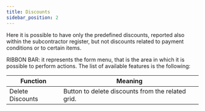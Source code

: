 ```yaml
---
title: Discounts
sidebar_position: 2
---
```


Here it is possible to have only the predefined discounts, reported also within the subcontractor register, but not discounts related to payment conditions or to certain items.



RIBBON BAR: it represents the form menu, that is the area in which it is possible to perform actions. The list of available features is the following: 





| Function | Meaning |
| --- | --- |
| Delete Discounts | Button to delete discounts from the related grid.  |






